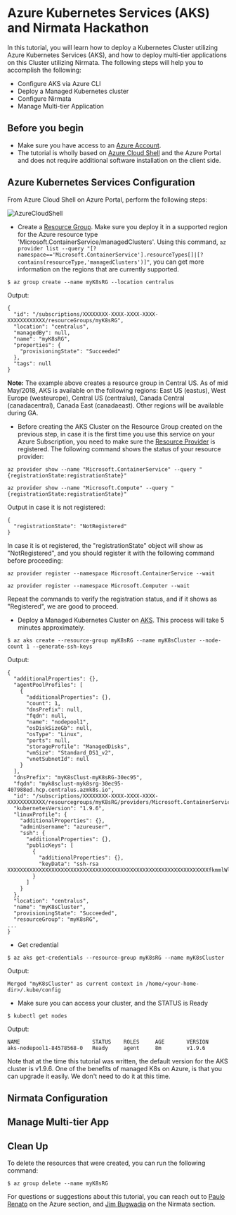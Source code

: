 
# Azure Kubernetes Services (AKS) and Nirmata Hackathon

In this tutorial, you will learn how to deploy a Kubernetes Cluster utilizing Azure Kubernetes Services (AKS), and how to deploy multi-tier applications on this Cluster utilizing Nirmata. The following steps will help you to accomplish the following:

* Configure AKS via Azure CLI
* Deploy a Managed Kubernetes cluster
* Configure Nirmata
* Manage Multi-tier Application


## Before you begin

* Make sure you have access to an [Azure Account](https://azure.microsoft.com/en-us/free/).
* The tutorial is wholly based on [Azure Cloud Shell](https://azure.microsoft.com/en-us/features/cloud-shell/) and the Azure Portal and does not require additional software installation on the client side.

## Azure Kubernetes Services Configuration

From Azure Cloud Shell on Azure Portal, perform the following steps:

![AzureCloudShell](media/azurecloudshell.png)

* Create a [Resource Group](https://azure.microsoft.com/en-us/updates/resource-groups-in-azure-preview-portal/). Make sure you deploy it in a supported region for the Azure resource type 'Microsoft.ContainerService/managedClusters'. Using this command, ```az provider list --query "[?namespace=='Microsoft.ContainerService'].resourceTypes[]|[?contains(resourceType,'managedClusters')]"```, you can get more information on the regions that are currently supported.

```console
$ az group create --name myK8sRG --location centralus
```

Output:
```console
{
  "id": "/subscriptions/XXXXXXXX-XXXX-XXXX-XXXX-XXXXXXXXXXXX/resourceGroups/myK8sRG",
  "location": "centralus",
  "managedBy": null,
  "name": "myK8sRG",
  "properties": {
    "provisioningState": "Succeeded"
  },
  "tags": null
}
```

**Note:** The example above creates a resource group in Central US. As of mid May/2018, AKS is available on the following regions: East US (eastus), West Europe (westeurope), Central US (centralus), Canada Central (canadacentral), Canada East (canadaeast). Other regions will be available during GA.

* Before creating the AKS Cluster on the Resource Group created on the previous step, in case it is the first time you use this service on your Azure Subscription, you need to make sure the [Resource Provider](https://docs.microsoft.com/en-us/azure/azure-resource-manager/resource-manager-supported-services) is registered. The following command shows the status of your resource provider:

```console
az provider show --name "Microsoft.ContainerService" --query "{registrationState:registrationState}"

az provider show --name "Microsoft.Compute" --query "{registrationState:registrationState}"
```

Output in case it is not registered:
```console
{
  "registrationState": "NotRegistered"
}
```

In case it is ot registered, the "registrationState" object will show as "NotRegistered", and you should register it with the following command before proceeding:

```console
az provider register --namespace Microsoft.ContainerService --wait

az provider register --namespace Microsoft.Computer --wait
```

Repeat the commands to verify the registration status, and if it shows as "Registered", we are good to proceed.


* Deploy a Managed Kubernetes Cluster on [AKS](https://azure.microsoft.com/en-us/services/container-service/). This process will take 5 minutes approximately.

```console
$ az aks create --resource-group myK8sRG --name myK8sCluster --node-count 1 --generate-ssh-keys
```

Output:
```console
{
  "additionalProperties": {},
  "agentPoolProfiles": [
    {
      "additionalProperties": {},
      "count": 1,
      "dnsPrefix": null,
      "fqdn": null,
      "name": "nodepool1",
      "osDiskSizeGb": null,
      "osType": "Linux",
      "ports": null,
      "storageProfile": "ManagedDisks",
      "vmSize": "Standard_DS1_v2",
      "vnetSubnetId": null
    }
  ],
  "dnsPrefix": "myK8sClust-myK8sRG-30ec95",
  "fqdn": "myk8sclust-myk8srg-30ec95-407988ed.hcp.centralus.azmk8s.io",
  "id": "/subscriptions/XXXXXXXX-XXXX-XXXX-XXXX-XXXXXXXXXXXX/resourcegroups/myK8sRG/providers/Microsoft.ContainerService/managedClusters/myK8sCluster",
  "kubernetesVersion": "1.9.6",
  "linuxProfile": {
    "additionalProperties": {},
    "adminUsername": "azureuser",
    "ssh": {
      "additionalProperties": {},
      "publicKeys": [
        {
          "additionalProperties": {},
          "keyData": "ssh-rsa XXXXXXXXXXXXXXXXXXXXXXXXXXXXXXXXXXXXXXXXXXXXXXXXXXXXXXXXXXXXXXXXfkmmlWld7JKNdc7GwbxWbTFDu/4/Qe8X67+PBWNfPK3ywYpBNTYLjWzQx2BO/N97JwLW6HNfk/TpSFC3wASTcZnPIE4gbQ2bCHyPpyPSB+kv/RIwnwfohNrvoj5j8qRayRcHQuJe2rv+lRIpM0UEcaL7wOjOt50Pa0+oncvgOqxXLh67XpEf4sGhaBkE1AftJ/X/vjSXJB3YmZUMA7/Z4UtJv0+jXozOE3iw8U6nu2CTSDagXnf7/339w5MG/RtPlvLlF0NpBkvusaAutgPo74EkX"
        }
      ]
    }
  },
  "location": "centralus",
  "name": "myK8sCluster",
  "provisioningState": "Succeeded",
  "resourceGroup": "myK8sRG",
...
}
```

* Get credential

``` console
$ az aks get-credentials --resource-group myK8sRG --name myK8sCluster

```

Output:
```console
Merged "myK8sCluster" as current context in /home/<your-home-dir>/.kube/config
```

* Make sure you can access your cluster, and the STATUS is Ready

```console
$ kubectl get nodes
```

Output:
```console
NAME                       STATUS    ROLES     AGE       VERSION
aks-nodepool1-84578568-0   Ready     agent     8m        v1.9.6
```

Note that at the time this tutorial was written, the default version for the AKS cluster is v1.9.6. One of the benefits of managed K8s on Azure, is that you can upgrade it easily. We don't need to do it at this time.

## Nirmata Configuration

## Manage Multi-tier App


## Clean Up

To delete the resources that were created, you can run the following command:

```console
$ az group delete --name myK8sRG
```

For questions or suggestions about this tutorial, you can reach out to [Paulo Renato](https://www.linkedin.com/in/paulorenato/) on the Azure section, and [Jim Bugwadia](https://www.linkedin.com/in/jimbugwadia/) on the Nirmata section.
